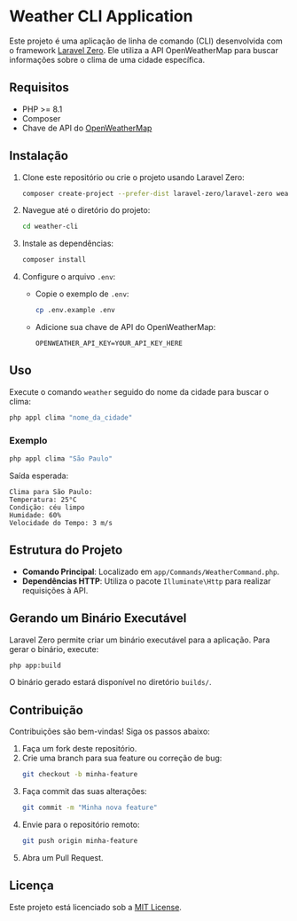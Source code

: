 # Weather CLI Application

Este projeto é uma aplicação de linha de comando (CLI) desenvolvida com o framework [Laravel Zero](https://laravel-zero.com/). Ele utiliza a API OpenWeatherMap para buscar informações sobre o clima de uma cidade específica.

## Requisitos

- PHP >= 8.1
- Composer
- Chave de API do [OpenWeatherMap](https://openweathermap.org/)

## Instalação

1. Clone este repositório ou crie o projeto usando Laravel Zero:
   ```bash
   composer create-project --prefer-dist laravel-zero/laravel-zero weather-cli
   ```

2. Navegue até o diretório do projeto:
   ```bash
   cd weather-cli
   ```

3. Instale as dependências:
   ```bash
   composer install
   ```

4. Configure o arquivo `.env`:
   - Copie o exemplo de `.env`:
     ```bash
     cp .env.example .env
     ```
   - Adicione sua chave de API do OpenWeatherMap:
     ```env
     OPENWEATHER_API_KEY=YOUR_API_KEY_HERE
     ```

## Uso

Execute o comando `weather` seguido do nome da cidade para buscar o clima:

```bash
php appl clima "nome_da_cidade"
```

### Exemplo

```bash
php appl clima "São Paulo"
```

Saída esperada:

```
Clima para São Paulo:
Temperatura: 25°C
Condição: céu limpo
Humidade: 60%
Velocidade do Tempo: 3 m/s
```

## Estrutura do Projeto

- **Comando Principal**: Localizado em `app/Commands/WeatherCommand.php`.
- **Dependências HTTP**: Utiliza o pacote `Illuminate\Http` para realizar requisições à API.

## Gerando um Binário Executável

Laravel Zero permite criar um binário executável para a aplicação. Para gerar o binário, execute:

```bash
php app:build
```

O binário gerado estará disponível no diretório `builds/`.

## Contribuição

Contribuições são bem-vindas! Siga os passos abaixo:

1. Faça um fork deste repositório.
2. Crie uma branch para sua feature ou correção de bug:
   ```bash
   git checkout -b minha-feature
   ```
3. Faça commit das suas alterações:
   ```bash
   git commit -m "Minha nova feature"
   ```
4. Envie para o repositório remoto:
   ```bash
   git push origin minha-feature
   ```
5. Abra um Pull Request.

## Licença

Este projeto está licenciado sob a [MIT License](LICENSE).